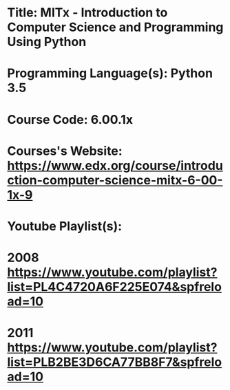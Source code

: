 # Title: MITx - Introduction to Computer Science and Programming Using Python
# Programming Language(s): Python 3.5

# Course Code: 6.00.1x
# Courses's Website: https://www.edx.org/course/introduction-computer-science-mitx-6-00-1x-9
# Youtube Playlist(s): 
# 2008 https://www.youtube.com/playlist?list=PL4C4720A6F225E074&spfreload=10
# 2011 https://www.youtube.com/playlist?list=PLB2BE3D6CA77BB8F7&spfreload=10

